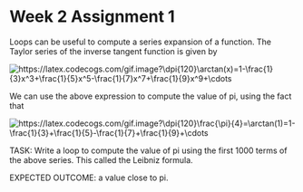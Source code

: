 # Week 2 Assignment 1

Loops can be useful to compute a series expansion of a function. The Taylor series of the inverse tangent function is given by

<img src="https://latex.codecogs.com/gif.image?\dpi{120}\arctan(x)=1-\frac{1}{3}x^3&plus;\frac{1}{5}x^5-\frac{1}{7}x^7&plus;\frac{1}{9}x^9&plus;\cdots" title="https://latex.codecogs.com/gif.image?\dpi{120}\arctan(x)=1-\frac{1}{3}x^3+\frac{1}{5}x^5-\frac{1}{7}x^7+\frac{1}{9}x^9+\cdots" />

We can use the above expression to compute the value of pi, using the fact that

<img src="https://latex.codecogs.com/gif.image?\dpi{120}\frac{\pi}{4}=\arctan(1)=1-\frac{1}{3}&plus;\frac{1}{5}-\frac{1}{7}&plus;\frac{1}{9}&plus;\cdots" title="https://latex.codecogs.com/gif.image?\dpi{120}\frac{\pi}{4}=\arctan(1)=1-\frac{1}{3}+\frac{1}{5}-\frac{1}{7}+\frac{1}{9}+\cdots" />

TASK: Write a loop to compute the value of pi using the first 1000 terms of the above series. This called the Leibniz formula.


EXPECTED OUTCOME: a value close to pi.
